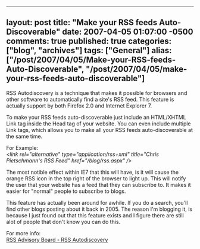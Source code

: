   ---
  layout: post
  title: "Make your RSS feeds Auto-Discoverable"
  date: 2007-04-05 01:07:00 -0500
  comments: true
  published: true
  categories: ["blog", "archives"]
  tags: ["General"]
  alias: ["/post/2007/04/05/Make-your-RSS-feeds-Auto-Discoverable", "/post/2007/04/05/make-your-rss-feeds-auto-discoverable"]
  ---
<!-- more -->
<P>RSS Autodiscovery is a technique that makes it possible for browsers and other software to automatically find a site's RSS feed. This feature is actually support by both Firefox 2.0 and Internet Explorer 7.</P>
<P>To make your RSS feeds auto-discoverable just include an HTML/XHTML Link tag inside the Head tag of your website. You can even include multiple Link tags, which allows you to make all your RSS feeds auto-discoverable at the same time.</P>
<P>For Example:<BR><EM>&lt;link rel="alternative" type="application/rss+xml" title="Chris Pietschmann's RSS Feed" href="/blog/rss.aspx" /&gt;</EM></P>
<P>The most notible effect within IE7 that this will have, is it will cause the orange RSS icon in the top right of the browser to light up. This will notify the user that your website has a feed that they can subscribe to. It makes it easier for "normal" people to subscribe to blogs.</P>
<P>This feature has actually been around for awhile. If you do a search, you'll find other blogs posting about it back in 2005. The reason I'm blogging it, is because I just found out that this feature exists and I figure there are still alot of people that don't know you can do this.</P>
<P>For more info:<BR><A href="http://www.rssboard.org/rss-autodiscovery">RSS Advisory Board - RSS Autodiscovery</A></P>
